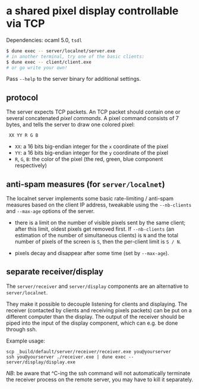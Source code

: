 # a shared pixel display controllable via TCP

Dependencies: ocaml 5.0, `tsdl`

``` sh
$ dune exec -- server/localnet/server.exe
# in another terminal, try one of the basic clients:
$ dune exec -- client/client.exe
# or go write your own!
```

Pass `--help` to the server binary for additional settings.

## protocol

The server expects TCP packets. An TCP packet should contain one or several
concatenated *pixel commands*. A pixel command consists of 7 bytes, and tells
the server to draw one colored pixel:

```
 XX YY R G B 
```
- `XX`: a 16 bits big-endian integer for the `x` coordinate of the pixel
- `YY`: a 16 bits big-endian integer for the `y` coordinate of the pixel
- `R`, `G`, `B`: the color of the pixel (the red, green, blue component 
  respectively)

## anti-spam measures (for `server/localnet`)

The localnet server implements some basic rate-limiting / anti-spam measures
based on the client IP address, tweakable using the `--nb-clients` and
`--max-age` options of the server.

- there is a limit on the number of visible pixels sent by the same client;
  after this limit, oldest pixels get removed first. If `--nb-clients` (an
  estimation of the number of simultaneous clients) is `N` and the total number
  of pixels of the screen is `S`, then the per-client limit is `S / N`.

- pixels decay and disappear after some time (set by `--max-age`).

## separate receiver/display

The `server/receiver` and `server/display` components are an alternative to
`server/localnet`.

They make it possible to decouple listening for clients and displaying. The
receiver (contacted by clients and receiving pixels packets) can be put on a
different computer than the display. The output of the receiver should be piped
into the input of the display component, which can e.g. be done through ssh.

Example usage:
```
scp _build/default/server/receiver/receiver.exe you@yourserver
ssh you@yourserver ./receiver.exe | dune exec -- server/display/display.exe
```

*NB*: be aware that ^C-ing the ssh command will not automatically terminate the
receiver process on the remote server, you may have to kill it separately.
